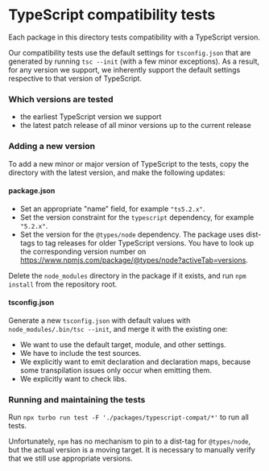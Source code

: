 # TypeScript compatibility tests

Each package in this directory tests compatibility with a TypeScript version.

Our compatibility tests use the default settings for `tsconfig.json` that are
generated by running `tsc --init` (with a few minor exceptions).  As a result,
for any version we support, we inherently support the default settings
respective to that version of TypeScript.

### Which versions are tested

- the earliest TypeScript version we support
- the latest patch release of all minor versions up to the current release

### Adding a new version

To add a new minor or major version of TypeScript to the tests, copy the directory
with the latest version, and make the following updates:

#### package.json

- Set an appropriate "name" field, for example `"ts5.2.x"`.
- Set the version constraint for the `typescript` dependency, for example `"5.2.x"`.
- Set the version for the `@types/node` dependency. The package uses dist-tags
  to tag releases for older TypeScript versions. You have to look up the
  corresponding version number on https://www.npmjs.com/package/@types/node?activeTab=versions.

Delete the `node_modules` directory in the package if it exists, and run `npm install`
from the repository root.

#### tsconfig.json

Generate a new `tsconfig.json` with default values with `node_modules/.bin/tsc --init`,
and merge it with the existing one:
- We want to use the default target, module, and other settings.
- We have to include the test sources.
- We explicitly want to emit declaration and declaration maps, because some
  transpilation issues only occur when emitting them.
- We explicitly want to check libs.

### Running and maintaining the tests

Run `npx turbo run test -F './packages/typescript-compat/*'` to run all tests.

Unfortunately, `npm` has no mechanism to pin to a dist-tag for `@types/node`,
but the actual version is a moving target. It is necessary to manually verify
that we still use appropriate versions.
